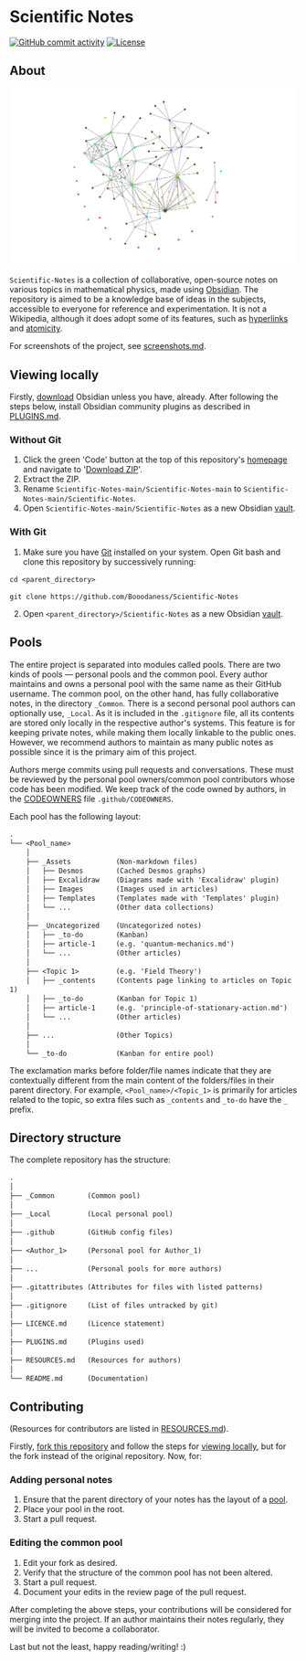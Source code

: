 # Scientific Notes
[![GitHub commit activity](https://img.shields.io/github/commit-activity/m/Booodaness/Scientific-Notes)](https://github.com/Booodaness/Scientific-Notes/commits/main) [![License](https://img.shields.io/badge/license-CC%20BY--NC--SA%204.0-important)](https://creativecommons.org/licenses/by-nc-sa/4.0/)

## About
![Graph view](_Common/_Assets/Images/graph.png)

`Scientific-Notes` is a collection of collaborative, open-source notes on various topics in mathematical physics, made using [Obsidian](https://obsidian.md/). The repository is aimed to be a knowledge base of ideas in the subjects, accessible to everyone for reference and experimentation. It is not a Wikipedia, although it does adopt some of its features, such as [hyperlinks](https://help.obsidian.md/How+to/Internal+link) and [atomicity](https://neuron.zettel.page/atomic).

For screenshots of the project, see [screenshots.md](screenshots.md).

## Viewing locally
Firstly, [download](https://obsidian.md/download) Obsidian unless you have, already. After following the steps below, install Obsidian community plugins as described in [PLUGINS.md](PLUGINS.md).

### Without Git
1. Click the green 'Code' button at the top of this repository's [homepage](https://github.com/Booodaness/Scientific-Notes) and navigate to '[Download ZIP](https://github.com/Booodaness/Scientific-Notes/archive/refs/heads/main.zip)'.
2. Extract the ZIP.
3. Rename `Scientific-Notes-main/Scientific-Notes-main` to `Scientific-Notes-main/Scientific-Notes`.
4. Open `Scientific-Notes-main/Scientific-Notes` as a new Obsidian [vault](https://help.obsidian.md/How+to/Working+with+multiple+vaults).

### With Git
1. Make sure you have [Git](https://git-scm.com/) installed on your system. Open Git bash and clone this repository by successively running:

```
cd <parent_directory>
```

```
git clone https://github.com/Booodaness/Scientific-Notes
```

2. Open `<parent_directory>/Scientific-Notes` as a new Obsidian [vault](https://help.obsidian.md/How+to/Working+with+multiple+vaults).

## Pools
The entire project is separated into modules called pools. There are two kinds of pools  — personal pools and the common pool. Every author maintains and owns a personal pool with the same name as their GitHub username. The common pool, on the other hand, has fully collaborative notes, in the directory `_Common`. There is a second personal pool authors can optionally use, `_Local`. As it is included in the `.gitignore` file, all its contents are stored only locally in the respective author's systems. This feature is for keeping private notes, while making them locally linkable to the public ones. However, we recommend authors to maintain as many public notes as possible since it is the primary aim of this project. 

Authors merge commits using pull requests and conversations. These must be reviewed by the personal pool owners/common pool contributors whose code has been modified. We keep track of the code owned by authors, in the [CODEOWNERS](https://docs.github.com/en/repositories/managing-your-repositorys-settings-and-features/customizing-your-repository/about-code-owners) file `.github/CODEOWNERS`.

Each pool has the following layout:

```
.
└── <Pool_name>
    │
    ├── _Assets           (Non-markdown files)
    │   ├── Desmos        (Cached Desmos graphs)
    │   ├── Excalidraw    (Diagrams made with 'Excalidraw' plugin)
    │   ├── Images        (Images used in articles)
    │   ├── Templates     (Templates made with 'Templates' plugin)
    │   └── ...           (Other data collections)
    │
    ├── _Uncategorized    (Uncategorized notes)
    │   ├── _to-do        (Kanban)
    │   ├── article-1     (e.g. 'quantum-mechanics.md')
    │   └── ...           (Other articles)
    │
    ├── <Topic 1>         (e.g. 'Field Theory')
    │   ├── _contents     (Contents page linking to articles on Topic 1)
    │   ├── _to-do        (Kanban for Topic 1)
    │   ├── article-1     (e.g. 'principle-of-stationary-action.md')
    │   └── ...           (Other articles)
    │
    ├── ...               (Other Topics)
    │
    └── _to-do            (Kanban for entire pool)
```

The exclamation marks before folder/file names indicate that they are contextually different from the main content of the folders/files in their parent directory. For example, `<Pool_name>/<Topic_1>` is primarily for articles related to the topic, so extra files such as `_contents` and `_to-do` have the `_` prefix.

## Directory structure
The complete repository has the structure:

```
.
│
├── _Common        (Common pool)
│
├── _Local         (Local personal pool)
│
├── .github        (GitHub config files)
│
├── <Author_1>     (Personal pool for Author_1)
│
├── ...            (Personal pools for more authors)
│
├── .gitattributes (Attributes for files with listed patterns)
│
├── .gitignore     (List of files untracked by git)
│
├── LICENCE.md     (Licence statement)
│
├── PLUGINS.md     (Plugins used)
│
├── RESOURCES.md   (Resources for authors)
│
└── README.md      (Documentation)
```

## Contributing
(Resources for contributors are listed in [RESOURCES.md](RESOURCES.md)).

Firstly, [fork this repository](https://github.com/Booodaness/Scientific-Notes/fork) and follow the steps for [viewing locally](#viewing-locally), but for the fork instead of the original repository. Now, for:

### Adding personal notes
1. Ensure that the parent directory of your notes has the layout of a [pool](#pools).
2. Place your pool in the root.
3. Start a pull request.

### Editing the common pool
1. Edit your fork as desired.
2. Verify that the structure of the common pool has not been altered.
3. Start a pull request.
4. Document your edits in the review page of the pull request.

After completing the above steps, your contributions will be considered for merging into the project. If an author maintains their notes regularly, they will be invited to become a collaborator.

Last but not the least, happy reading/writing! :)
